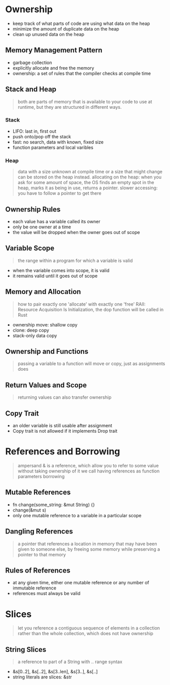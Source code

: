 # Ownership
- keep track of what parts of code are using what data on the heap
- minimize the amount of duplicate data on the heap
- clean up unused data on the heap

## Memory Management Pattern
* garbage collection
* explicitly allocate and free the memory
* ownership: a set of rules that the compiler checks at compile time

## Stack and Heap
> both are parts of memory that is available to your code to use at runtime, but they are structured in different ways.

### Stack
* LIFO: last in, first out
* push onto/pop off the stack
* fast: no search, data with known, fixed size
* function parameters and local varibles

### Heap
> data with a size unknown at compile time or a size that might change can be stored on the heap instead.
> allocating on the heap: when you ask for some amount of space, the OS finds an empty spot in the heap, marks it as being in use, returns a pointer.
> slower accessing: you have to follow a pointer to get there 

## Ownership Rules
* each value has a variable called its owner
* only be one owner at a time
* the value will be dropped when the owner goes out of scope

## Variable Scope
> the range within a program for which a variable is valid

* when the variable comes into scope, it is valid
* it remains valid until it goes out of scope

## Memory and Allocation
> how to pair exactly one 'allocate' with exactly one 'free'
> RAII: Resource Acquisition Is Initialization, the dop function will be called in Rust

* ownership move: shallow copy
* clone: deep copy
* stack-only data copy

## Ownership and Functions
> passing a variable to a function will move or copy, just as assignments does

## Return Values and Scope
> returning values can also transfer ownership

## Copy Trait
* an older variable is still usable after assignment
* Copy trait is not allowed if it implements Drop trait

# References and Borrowing
> ampersand & is a reference, which allow you to refer to some value without taking ownership of it
> we call having references as function parameters borrowing

## Mutable References
* fn change(some_string: &mut String) {}
* change(&mut s)
* only one mutable reference to a variable in a particular scope

## Dangling References
> a pointer that references a location in memory that may have been given to someone else, by freeing some memory while preserving a pointer to that memory

## Rules of References
* at any given time, either one mutable reference or any number of immutable reference
* references must always be valid

# Slices
> let you reference a contiguous sequence of elements in a collection rather than the whole collection, which does not have ownership

## String Slices
> a reference to part of a String with .. range syntax

* &s[0..2], &s[..2], &s[3..len], &s[3..], &s[..]
* string literals are slices: &str

